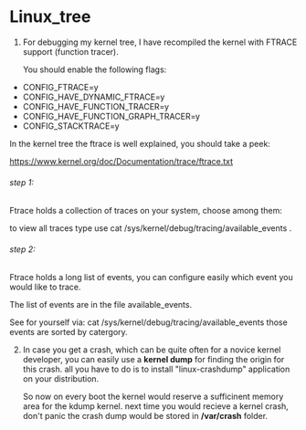Linux_tree
==========

1) For debugging my kernel tree, I have recompiled the kernel with FTRACE support (function tracer).

   You should enable the following flags:

* CONFIG_FTRACE=y
* CONFIG_HAVE_DYNAMIC_FTRACE=y
* CONFIG_HAVE_FUNCTION_TRACER=y
* CONFIG_HAVE_FUNCTION_GRAPH_TRACER=y
* CONFIG_STACKTRACE=y

In the kernel tree the ftrace is well explained, you should take a peek:

https://www.kernel.org/doc/Documentation/trace/ftrace.txt

###### step 1:
Ftrace holds a collection of traces on your system, choose among them:

to view all traces type use cat /sys/kernel/debug/tracing/available_events .

###### step 2:

Ftrace holds a long list of events, you can configure easily which event you would like to trace.

The list of events are in the file available_events. 

See for yourself via: cat /sys/kernel/debug/tracing/available_events
those events are sorted by catergory.









2) In case you get a crash, which can be quite often for a novice kernel developer,
   you can easily use a **kernel dump** for finding the origin for this crash. 
   all you have to do is to install "linux-crashdump" application on your distribution.
   
   So now on every boot the kernel would reserve a sufficinent memory area for the kdump kernel.
   next time you would recieve a kernel crash, don't panic the crash dump would be stored in 
   **/var/crash** folder.
